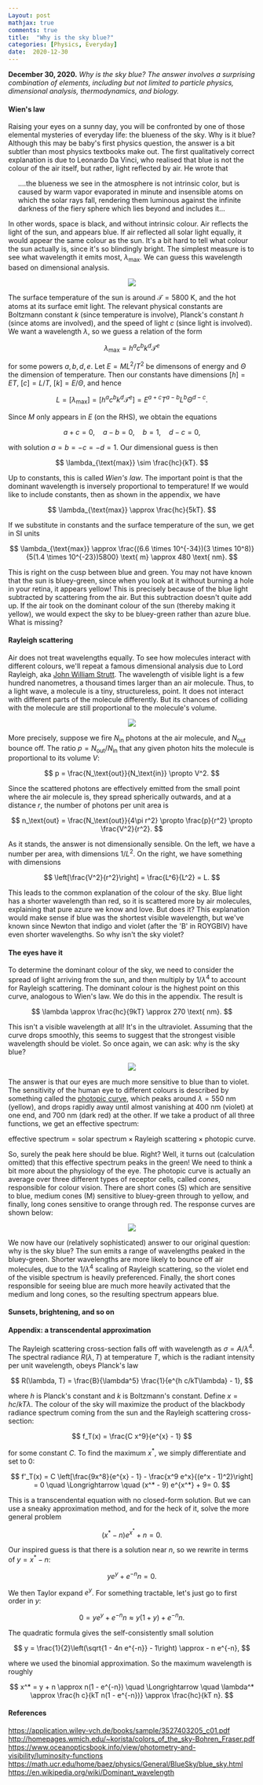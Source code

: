 ```yaml
---
Layout: post
mathjax: true
comments: true
title:  "Why is the sky blue?"
categories: [Physics, Everyday]
date:  2020-12-30
---
```


**December 30, 2020.** *Why is the sky blue? The answer involves a
  surprising combination of elements, including but not limited to
  particle physics, dimensional analysis, thermodynamics, and biology.*

#### Wien's law

Raising your eyes on a sunny day, you will be confronted by one of
those elemental mysteries of everyday life: the blueness of the sky.
Why is it blue?
Although this may be baby's first physics question, the answer is a
bit subtler than most physics textbooks make out.
The first qualitatively correct explanation is due to Leonardo Da
Vinci, who realised that blue is not the colour of the air
itself, but rather, light reflected by air. He wrote that

<span style="padding-left: 20px; display:block">
....the blueness we see in the atmosphere is not intrinsic color, but is caused
by warm vapor evaporated in minute and
insensible atoms on which the solar rays
fall, rendering them luminous against the
infinite darkness of the fiery sphere which
lies beyond and includes it...
</span>

In other words, space is black, and without intrinsic colour.
Air reflects the light of the sun, and appears blue.
If air reflected all solar light equally, it would appear the same
colour as the sun.
It's a bit hard to tell what colour the sun actually is, since it's so
blindingly bright.
The simplest measure is to see what wavelength it emits most, $\lambda_{\text{max}}$.
We can guess this wavelength based on dimensional analysis.

<figure>
    <div style="text-align:center"><img src
    ="/images/posts/sky1.png"/>
	</div>
	</figure>

The surface temperature of the sun is around $\mathcal{T} = 5800 \text{ K}$, and
the hot atoms at its surface emit light.
The relevant physical constants are Boltzmann constant $k$ (since
temperature is involve), Planck's constant $h$ (since atoms are
involved), and the speed of light $c$ (since light is involved).
We want a wavelength $\lambda$, so we guess a relation of the form

$$
\lambda_{\text{max}} = h^a c^b k^d \mathcal{T}^e
$$

for some powers $a, b, d, e$.
Let $E = ML^2/T^2$ be dimensons of energy and $\Theta$ the dimension
of temperature.
Then our constants have dimensions $[h] = ET$, $[c] = L/T$, $[k] =
E/\Theta$, and hence

$$
L = [\lambda_{\text{max}}] = [h^a c^b k^d \mathcal{T}^e] = E^{a+c} T^{a-b}L^b \Theta^{d-c}.
$$

Since $M$ only appears in $E$ (on the RHS), we obtain the equations

$$
a+c = 0,\quad a- b = 0, \quad b = 1, \quad d - c = 0,
$$

with solution $a = b = -c = -d = 1$.
Our dimensional guess is then

$$
\lambda_{\text{max}} \sim \frac{hc}{kT}.
$$

Up to constants, this is called *Wien's law*.
The important point is that the dominant wavelength is inversely proportional to
temperature!
If we would like to include constants, then as shown in the appendix,
we have

$$
\lambda_{\text{max}} \approx \frac{hc}{5kT}.
$$

If we substitute in constants and the surface temperature of the sun,
we get in SI units

$$
\lambda_{\text{max}} \approx \frac{(6.6 \times 10^{-34})(3 \times
10^8)}{5(1.4 \times 10^{-23})5800} \text{ m} \approx 480 \text{ nm}.
$$

This is right on the cusp between blue and green. You may not have
known that the sun is bluey-green, since when you look at it without
burning a hole in your retina, it appears yellow!
This is precisely because of the blue light subtracted by scattering
from the air.
But this subtraction doesn't quite add up.
If the air took on the dominant colour of the sun (thereby making it
yellow), we would expect the sky to be bluey-green rather than azure
blue.
What is missing?

#### Rayleigh scattering

Air does not treat wavelengths equally.
To see how molecules interact with different colours, we'll repeat a
famous dimensional analysis due to Lord Rayleigh, aka
[John William Strutt](https://en.wikipedia.org/wiki/John_William_Strutt,_3rd_Baron_Rayleigh).
The wavelength of visible light is a few hundred nanometres, a
thousand times larger than an air molecule.
Thus, to a light wave, a molecule is a tiny, structureless, point.
It does not interact with different parts of the molecule differently.
But its chances of colliding with the molecule are still proportional
to the molecule's volume.

<figure>
    <div style="text-align:center"><img src
    ="/images/posts/sky2.png"/>
	</div>
	</figure>

More precisely, suppose we fire $N_\text{in}$ photons at the air
molecule, and $N_\text{out}$ bounce off.
The ratio $p = N_\text{out}/N_\text{in}$ that any given photon
hits the molecule is proportional to its volume $V$:

$$
p = \frac{N_\text{out}}{N_\text{in}} \propto V^2.
$$

Since the scattered photons are effectively emitted from the small
point where the air molecule is, they spread spherically outwards, and
at a distance $r$, the number of photons per unit area is

$$
n_\text{out} = \frac{N_\text{out}}{4\pi r^2} \propto \frac{p}{r^2}
\propto \frac{V^2}{r^2}.
$$

As it stands, the answer is not dimensionally sensible.
On the left, we have a number per area, with dimensions $1/L^2$.
On the right, we have something with dimensions

$$
\left[\frac{V^2}{r^2}\right] = \frac{L^6}{L^2} = L.
$$

This leads to the common explanation of the colour of the sky.
Blue light has a shorter wavelength than red, so it is scattered more
by air molecules, explaining that pure azure we know and love.
But does it? This explanation would make sense if blue was the
shortest visible wavelength, but we've known since Newton that indigo
and violet (after the 'B' in ROYGBIV) have even shorter wavelengths.
So why isn't the sky violet?

#### The eyes have it

To determine the dominant colour of the sky, we need to consider the
spread of light arriving from the sun, and then multiply by
$1/\lambda^4$ to account for Rayleigh scattering.
The dominant colour is the highest point on this curve, analogous to
Wien's law.
We do this in the appendix.
The result is

$$
\lambda \approx \frac{hc}{9kT} \approx 270 \text{ nm}.
$$

This isn't a visible wavelength at all! It's in the ultraviolet.
Assuming that the curve drops smoothly, this seems to suggest that the
strongest visible wavelength should be violet.
So once again, we can ask: why is the sky blue?

<figure>
    <div style="text-align:center"><img src
    ="/images/posts/lumcurves.png"/>
	</div>
	</figure>

The answer is that our eyes are much more sensitive to blue than to
violet.
The sensitivity of the human eye to different colours is described by
something called the [photopic curve](https://www.oceanopticsbook.info/view/photometry-and-visibility/luminosity-functions), which peaks around $\lambda =
550 \text{ nm}$ (yellow), and drops rapidly away until almost
vanishing at $400 \text{ nm}$ (violet) at one end, and $700 \text{
nm}$ (dark red) at the other.
If we take a product of all three functions, we get an effective
spectrum:

$$
\text{effective spectrum} = \text{solar spectrum} \times \text{Rayleigh scattering} \times
\text{photopic curve}.
$$

So, surely the peak here should be blue. Right?
Well, it turns out (calculation omitted) that this effective spectrum
peaks in the green!
We need to think a bit more about the physiology of the eye.
The photopic curve is actually an average over three different types
of receptor cells, called *cones*, responsible for colour vision.
There are short cones (S) which are sensitive to blue, medium cones
(M) sensitive to bluey-green through to yellow, and finally, long
cones sensitive to orange through red.
The response curves are shown below:

<figure>
    <div style="text-align:center"><img src
    ="/images/posts/lumcurves2.png"/>
	</div>
	</figure>

We now have our (relatively sophisticated) answer to our original
question: why is the sky blue?
The sun emits a range of wavelengths peaked in the bluey-green.
Shorter wavelengths are more likely to bounce off air molecules, due
to the $1/\lambda^4$ scaling of Rayleigh scattering, so the violet end
of the visible spectrum is heavily preferenced.
Finally, the short cones responsible for seeing blue are much more
heavily activated that the medium and long cones, so the resulting
spectrum appears blue.

#### Sunsets, brightening, and so on

#### Appendix: a transcendental approximation

The Rayleigh scattering cross-section falls off with wavelength as
$\sigma = A/\lambda^4$.
The spectral radiance $R(\lambda, T)$ at temperature $T$, which is the
radiant intensity per unit wavelength, obeys Planck's law

$$
R(\lambda, T) = \frac{B}{\lambda^5} \frac{1}{e^{h c/kT\lambda} - 1},
$$

where $h$ is Planck's constant and $k$ is Boltzmann's constant.
Define $x = h c/kT\lambda$.
The colour of the sky will maximize the product of the blackbody
radiance spectrum coming from the sun and the Rayleigh scattering
cross-section:

$$
f_T(x) = \frac{C x^9}{e^{x} - 1}
$$

for some constant $C$.
To find the maximum $x^*$, we simply differentiate and set to $0$:

$$
f'_T(x) = C
\left[\frac{9x^8}{e^{x} - 1} - \frac{x^9 e^x}{(e^x - 1)^2}\right] = 0
\quad \Longrightarrow \quad (x^* - 9) e^{x^*} + 9= 0.
$$

This is a transcendental equation with no closed-form solution.
But we can use a sneaky approximation method, and for the heck of it,
solve the more general problem

$$
(x^* - n) e^{x^*} + n = 0.
$$

Our inspired guess is that there is a solution near $n$, so we rewrite
in terms of $y = x^* - n$:

$$
y e^y + e^{-n} n = 0.
$$

We then Taylor expand $e^y$. For something tractable, let's just
go to first order in $y$:

$$
0 = y e^y + e^{-n} n \approx y(1 + y) + e^{-n}n.
$$

The quadratic formula gives the self-consistently small solution

$$
y = \frac{1}{2}\left(\sqrt{1 - 4n e^{-n}} - 1\right) \approx - n e^{-n},
$$

where we used the binomial approximation.
So the maximum wavelength is roughly

$$
x^* = y + n \approx n(1 - e^{-n}) \quad \Longrightarrow \quad \lambda^* \approx \frac{h
c}{kT n(1 - e^{-n})} \approx \frac{hc}{kT n}.
$$

#### References

https://application.wiley-vch.de/books/sample/3527403205_c01.pdf
http://homepages.wmich.edu/~korista/colors_of_the_sky-Bohren_Fraser.pdf
https://www.oceanopticsbook.info/view/photometry-and-visibility/luminosity-functions
https://math.ucr.edu/home/baez/physics/General/BlueSky/blue_sky.html
https://en.wikipedia.org/wiki/Dominant_wavelength

<!-- maximum e^(-(x-550*5/480)^2/(2*(50*5/480)^2))x^9/(e^x - 1)-->
